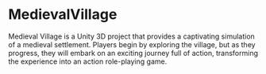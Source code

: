 # MedievalVillage
Medieval Village is a Unity 3D project that provides a captivating simulation of a medieval settlement. Players begin by exploring the village, but as they progress, they will embark on an exciting journey full of action, transforming the experience into an action role-playing game.
